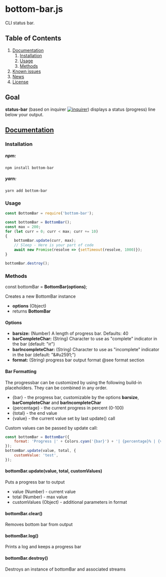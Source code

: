 # bottom-bar.js

CLI status bar.

## Table of Contents
1.  [Documentation](#documentation)
    1.  [Installation](#installation)
    2.  [Usage](#usage)
    3.  [Methods](#methods)
2.  [Known issues](#issues)
3.  [News](#news)
4.  [License](#license)

## Goal

**status-bar** (based on inquirer [![inquirer](https://badge.fury.io/js/inquirer.svg)](http://badge.fury.io/js/inquirer)) displays a status (progress) line below your output.

## [Documentation](#documentation)

<a name="documentation"></a>

### Installation

<a name="installation"></a>
##### npm:
```shell
npm install bottom-bar
```
##### yarn:
```shell
yarn add bottom-bar
```

### Usage
<a name="usage"></a>
```javascript
const BottomBar = require('bottom-bar');

const bottomBar = BottomBar();
const max = 200;
for (let curr = 0; curr < max; curr += 10)
{
    bottomBar.update(curr, max);
    // Sleep - Here is your part of code
    await new Promise(resolve => {setTimeout(resolve, 1000)});
}

bottomBar.destroy();
```

### Methods
<a name="methods"></a>
const bottomBar = **BottomBar(options)**;

Creates a new BottomBar instance
- **options** (Object)
- returns **BottomBar**

#### Options
- **barsize:** (Number) A length of progress bar. Defaults: 40
- **barCompleteChar:** (String) Character to use as "complete" indicator in the bar (default: "&#2588;")
- **barIncompleteChar:** (String) Character to use as "incomplete" indicator in the bar (default: "&#u2591;")
- **format:** (String) progress bar output format @see format section


#### Bar Formatting
The progressbar can be customized by using the following build-in placeholders. They can be combined in any order.

- {bar} - the progress bar, customizable by the options **barsize**, **barCompleteChar** and **barIncompleteChar**
- {percentage} - the current progress in percent (0-100)
- {total} - the end value
- {value} - the current value set by last update() call

Custom values can be passed by update call:
```javascript
const bottomBar = BottomBar({
    format: 'Progress |' + Colors.cyan('{bar}') + '| {percentage}% | {value}/{total} | {customValue}',
});
bottomBar.update(value, total, {
    customValue: 'test',
});
```

#### bottomBar.update(value, total, customValues)
Puts a progress bar to output

- value (Number) - current value
- total (Number) - max value
- customValues (Object) - additional parameters in format

#### bottomBar.clear()
Removes bottom bar from output

#### bottomBar.log()
Prints a log and keeps a progress bar

#### bottomBar.destroy()
Destroys an instance of bottomBar and associated streams




